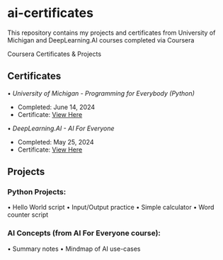 # ai-certificates
This repository contains my projects and certificates from University of Michigan and DeepLearning.AI courses completed via Coursera


Coursera Certificates & Projects

## Certificates

•⁠  ⁠*University of Michigan - Programming for Everybody (Python)*
  - Completed: June 14, 2024
  - Certificate: [View Here](https://coursera.org/verify/YV749YUR58PHM)

•⁠  ⁠*DeepLearning.AI - AI For Everyone*
  - Completed: May 25, 2024
  - Certificate: [View Here](https://coursera.org/verify/XKN57CZ88RW)

## Projects

### Python Projects:
•⁠  ⁠Hello World script
•⁠  ⁠Input/Output practice
•⁠  ⁠Simple calculator
•⁠  ⁠Word counter script

### AI Concepts (from AI For Everyone course):
•⁠  ⁠Summary notes
•⁠  ⁠Mindmap of AI use-cases
